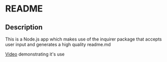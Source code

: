 # README

## Description

This is a Node.js app which makes use of the inquirer package that accepts user input and generates a high quality readme.md

[Video](https://drive.google.com/file/d/14KJacvrBJfhEwZxq6H0XmS7PN3Y9y-Gh/view) demonstrating it's use